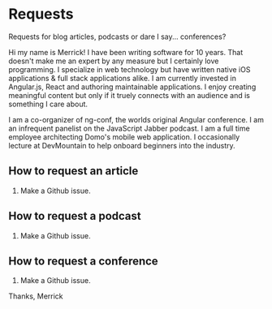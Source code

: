 # Requests

Requests for blog articles, podcasts or dare I say... conferences?

Hi my name is Merrick! I have been writing software for 10 years. That doesn't make me an expert by any measure but I certainly love programming. I specialize in web technology but have written native iOS applications & full stack applications alike. I am currently invested in Angular.js, React and authoring maintainable applications. I enjoy creating meaningful content but only if it truely connects with an audience and is something I care about.

I am a co-organizer of ng-conf, the worlds original Angular conference. I am an infrequent panelist on the JavaScript Jabber podcast. I am a full time employee architecting Domo's mobile web application. I occasionally lecture at DevMountain to help onboard beginners into the industry.

## How to request an article

1. Make a Github issue.

## How to request a podcast

1. Make a Github issue.

## How to request a conference

1. Make a Github issue.


Thanks, Merrick

